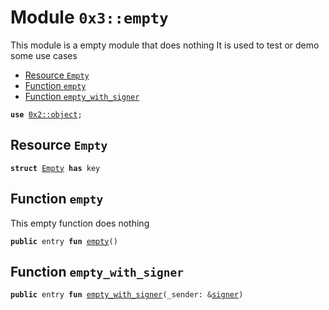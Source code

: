 
<a name="0x3_empty"></a>

# Module `0x3::empty`

This module is a empty module that does nothing
It is used to test or demo some use cases


-  [Resource `Empty`](#0x3_empty_Empty)
-  [Function `empty`](#0x3_empty_empty)
-  [Function `empty_with_signer`](#0x3_empty_empty_with_signer)


<pre><code><b>use</b> <a href="">0x2::object</a>;
</code></pre>



<a name="0x3_empty_Empty"></a>

## Resource `Empty`



<pre><code><b>struct</b> <a href="empty.md#0x3_empty_Empty">Empty</a> <b>has</b> key
</code></pre>



<a name="0x3_empty_empty"></a>

## Function `empty`

This empty function does nothing


<pre><code><b>public</b> entry <b>fun</b> <a href="empty.md#0x3_empty">empty</a>()
</code></pre>



<a name="0x3_empty_empty_with_signer"></a>

## Function `empty_with_signer`



<pre><code><b>public</b> entry <b>fun</b> <a href="empty.md#0x3_empty_empty_with_signer">empty_with_signer</a>(_sender: &<a href="">signer</a>)
</code></pre>
